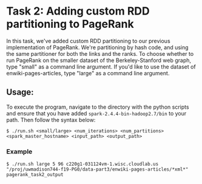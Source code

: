 # Task 2: Adding custom RDD partitioning to PageRank

In this task, we've added custom RDD partitioning to our previous implementation of PageRank. We're partitioning by hash code, and using the same partitioner for both the links and the ranks.
To choose whether to run PageRank on the smaller dataset of the Berkeley-Stanford web graph, type "small" as a command line argument. If you'd like to use the dataset of enwiki-pages-articles, type "large" as a command line argument. 

## Usage:
To execute the program, navigate to the directory with the python scripts and ensure that you have added `spark-2.4.4-bin-hadoop2.7/bin` to your path. Then follow the syntax below:
```
$ ./run.sh <small/large> <num_iterations> <num_partitions> <spark_master_hostname> <input_path> <output_path> 

```
### Example 
```
$ ./run.sh large 5 96 c220g1-031124vm-1.wisc.cloudlab.us "/proj/uwmadison744-f19-PG0/data-part3/enwiki-pages-articles/*xml*" pagerank_task2_output
```
